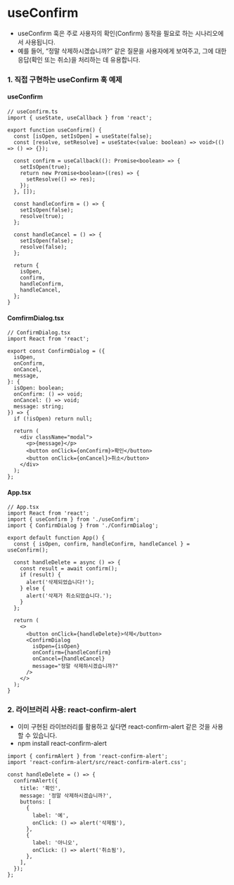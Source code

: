 # useConfirm
- useConfirm 훅은 주로 사용자의 확인(Confirm) 동작을 필요로 하는 시나리오에서 사용됩니다. 
- 예를 들어, “정말 삭제하시겠습니까?” 같은 질문을 사용자에게 보여주고, 그에 대한 응답(확인 또는 취소)을 처리하는 데 유용합니다.


### 1. 직접 구현하는 useConfirm 훅 예제
#### useConfirm
```tsx
// useConfirm.ts
import { useState, useCallback } from 'react';

export function useConfirm() {
  const [isOpen, setIsOpen] = useState(false);
  const [resolve, setResolve] = useState<(value: boolean) => void>(() => () => {});

  const confirm = useCallback((): Promise<boolean> => {
    setIsOpen(true);
    return new Promise<boolean>((res) => {
      setResolve(() => res);
    });
  }, []);

  const handleConfirm = () => {
    setIsOpen(false);
    resolve(true);
  };

  const handleCancel = () => {
    setIsOpen(false);
    resolve(false);
  };

  return {
    isOpen,
    confirm,
    handleConfirm,
    handleCancel,
  };
}
```

#### ComfirmDialog.tsx
```tsx
// ConfirmDialog.tsx
import React from 'react';

export const ConfirmDialog = ({
  isOpen,
  onConfirm,
  onCancel,
  message,
}: {
  isOpen: boolean;
  onConfirm: () => void;
  onCancel: () => void;
  message: string;
}) => {
  if (!isOpen) return null;

  return (
    <div className="modal">
      <p>{message}</p>
      <button onClick={onConfirm}>확인</button>
      <button onClick={onCancel}>취소</button>
    </div>
  );
};
```

#### App.tsx
```tsx
// App.tsx
import React from 'react';
import { useConfirm } from './useConfirm';
import { ConfirmDialog } from './ConfirmDialog';

export default function App() {
  const { isOpen, confirm, handleConfirm, handleCancel } = useConfirm();

  const handleDelete = async () => {
    const result = await confirm();
    if (result) {
      alert('삭제되었습니다!');
    } else {
      alert('삭제가 취소되었습니다.');
    }
  };

  return (
    <>
      <button onClick={handleDelete}>삭제</button>
      <ConfirmDialog
        isOpen={isOpen}
        onConfirm={handleConfirm}
        onCancel={handleCancel}
        message="정말 삭제하시겠습니까?"
      />
    </>
  );
}
```


### 2. 라이브러리 사용: react-confirm-alert
- 이미 구현된 라이브러리를 활용하고 싶다면 react-confirm-alert 같은 것을 사용할 수 있습니다.
- npm install react-confirm-alert
```tsx
import { confirmAlert } from 'react-confirm-alert';
import 'react-confirm-alert/src/react-confirm-alert.css';

const handleDelete = () => {
  confirmAlert({
    title: '확인',
    message: '정말 삭제하시겠습니까?',
    buttons: [
      {
        label: '예',
        onClick: () => alert('삭제됨'),
      },
      {
        label: '아니오',
        onClick: () => alert('취소됨'),
      },
    ],
  });
};
```
